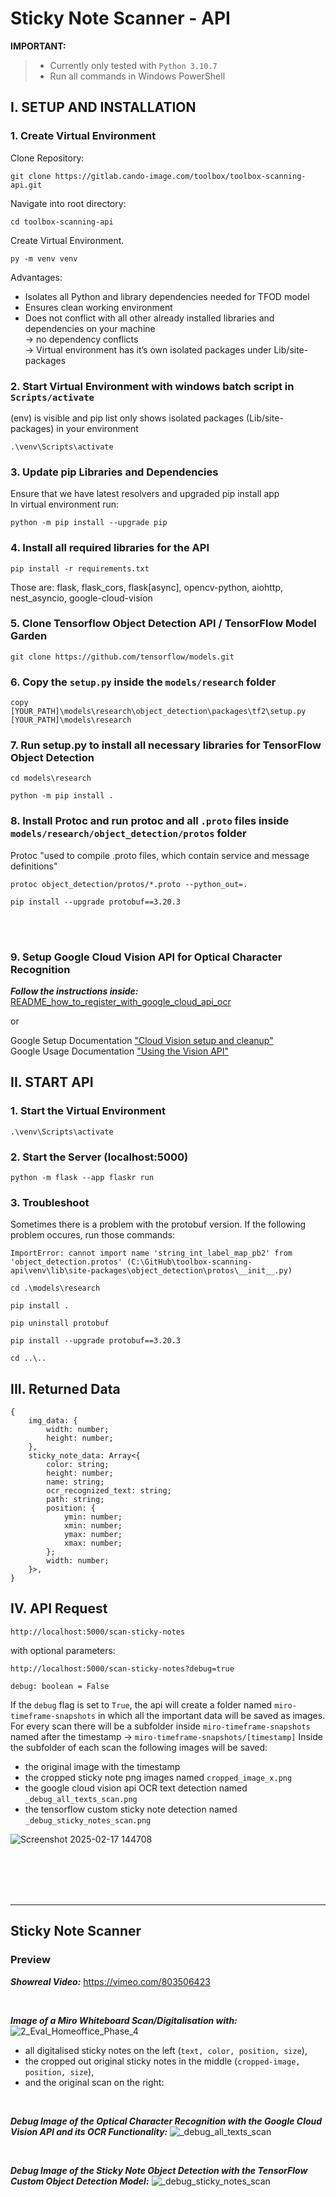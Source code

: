 # Sticky Note Scanner - API

**IMPORTANT:** 
>- Currently only tested with `Python 3.10.7`  
>- Run all commands in Windows PowerShell

## I. SETUP AND INSTALLATION
### 1.  Create Virtual Environment
Clone Repository:

```
git clone https://gitlab.cando-image.com/toolbox/toolbox-scanning-api.git
```

Navigate into root directory:

```
cd toolbox-scanning-api
```

Create Virtual Environment.

```
py -m venv venv
```

Advantages:  
- Isolates all Python and library dependencies needed for TFOD model  
- Ensures clean working environment  
- Does not conflict with all other already installed libraries and dependencies on your machine  
-> no dependency conflicts  
-> Virtual environment has it’s own isolated packages under Lib/site-packages  

### 2.  Start Virtual Environment with windows batch script in `Scripts/activate`
(env) is visible and pip list only shows isolated packages (Lib/site-packages) in your environment  

```
.\venv\Scripts\activate
```

### 3.  Update pip Libraries and Dependencies
Ensure that we have latest resolvers and upgraded pip install app  
In virtual environment run:  

```
python -m pip install --upgrade pip
```

### 4.  Install all required libraries for the API

```
pip install -r requirements.txt
```   

Those are: flask, flask_cors, flask[async], opencv-python, aiohttp, nest_asyncio, google-cloud-vision

### 5.  Clone Tensorflow Object Detection API / TensorFlow Model Garden

```
git clone https://github.com/tensorflow/models.git
```

### 6.  Copy the `setup.py` inside the `models/research` folder 

```
copy [YOUR_PATH]\models\research\object_detection\packages\tf2\setup.py [YOUR_PATH]\models\research
```

### 7.  Run setup.py to install all necessary libraries for TensorFlow Object Detection

```
cd models\research
```

```
python -m pip install .
``` 

### 8.  Install Protoc and run protoc and all `.proto` files inside `models/research/object_detection/protos` folder
Protoc "used to compile .proto files, which contain service and message definitions"  

```
protoc object_detection/protos/*.proto --python_out=.
```

```
pip install --upgrade protobuf==3.20.3
```

<br>
<br>

### 9. Setup Google Cloud Vision API for Optical Character Recognition
***Follow the instructions inside:*** [README_how_to_register_with_google_cloud_api_ocr](https://gitlab.cando-image.com/toolbox/toolbox-scanning-api/-/blob/main/README_how_to_register_with_google_cloud_api_ocr.docx)

or

Google Setup Documentation ["Cloud Vision setup and cleanup"](https://cloud.google.com/vision/docs/setup)\
Google Usage Documentation ["Using the Vision API"](https://gcloud.readthedocs.io/en/latest/vision-usage.html)


## II. START API

### 1. Start the Virtual Environment

```
.\venv\Scripts\activate
```

### 2.  Start the Server (localhost:5000)

```
python -m flask --app flaskr run
```

### 3. Troubleshoot
Sometimes there is a problem with the protobuf version.
If the following problem occures, run those commands:

```
ImportError: cannot import name 'string_int_label_map_pb2' from 'object_detection.protos' (C:\GitHub\toolbox-scanning-api\venv\lib\site-packages\object_detection\protos\__init__.py)
```

```
cd .\models\research
```

```
pip install .
```

```
pip uninstall protobuf
```

```
pip install --upgrade protobuf==3.20.3
```

```
cd ..\..
```

## III. Returned Data
```
{
    img_data: {
        width: number;
        height: number;
    },
    sticky_note_data: Array<{
        color: string;
        height: number;
        name: string;
        ocr_recognized_text: string;
        path: string;
        position: {
            ymin: number;
            xmin: number;
            ymax: number;
            xmax: number;
        };
        width: number;
    }>,
}
```

## IV. API Request
```
http://localhost:5000/scan-sticky-notes
```

with optional parameters:
```
http://localhost:5000/scan-sticky-notes?debug=true
```

`debug: boolean = False`  

If the `debug` flag is set to `True`, the api will create a folder named `miro-timeframe-snapshots` in which all the important data will be saved as images.
For every scan there will be a subfolder inside `miro-timeframe-snapshots` named after the timestamp -> `miro-timeframe-snapshots/[timestamp]`
Inside the subfolder of each scan the following images will be saved:
- the original image with the timestamp
- the cropped sticky note png images named `cropped_image_x.png`
- the google cloud vision api OCR text detection named `_debug_all_texts_scan.png`
- the tensorflow custom sticky note detection named `_debug_sticky_notes_scan.png`

![Screenshot 2025-02-17 144708](https://github.com/user-attachments/assets/cf1a94b2-d1ce-4f82-b585-698213c5d3bb)

<br/>
<br/>
<br/>
<br/>


---

## Sticky Note Scanner
### Preview
***Showreal Video:*** https://vimeo.com/803506423

<br/>

***Image of a Miro Whiteboard Scan/Digitalisation with:***
![2_Eval_Homeoffice_Phase_4](https://github.com/user-attachments/assets/a6f2cbac-0a08-4ea7-8645-9c820c1db46d)
- all digitalised sticky notes on the left (`text, color, position, size`),
- the cropped out original sticky notes in the middle (`cropped-image, position, size`),
- and the original scan on the right:

<br/>

***Debug Image of the Optical Character Recognition with the Google Cloud Vision API and its OCR Functionality:***
![_debug_all_texts_scan](https://github.com/user-attachments/assets/637f01e6-1113-4540-b888-a30056a5b3e8)

<br/>

***Debug Image of the Sticky Note Object Detection with the TensorFlow Custom Object Detection Model:***
![_debug_sticky_notes_scan](https://github.com/user-attachments/assets/3ba7977c-4dbc-43a7-8e5a-1551cdf8c200)

<br/>
